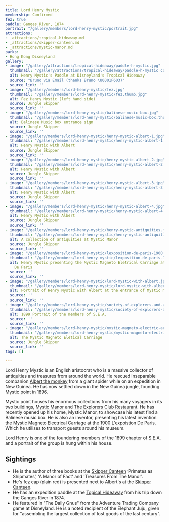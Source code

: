 ```yaml
---
title: Lord Henry Mystic
membership: Confirmed
fez: true
paddle: Ganges River, 1874
portrait: "/gallery/members/lord-henry-mystic/portrait.jpg"
attractions:
- _attractions/tropical-hideaway.md
- _attractions/skipper-canteen.md
- _attractions/mystic-manor.md
parks:
- Hong Kong Disneyland
gallery:
- image: "/gallery/attractions/tropical-hideaway/paddle-h-mystic.jpg"
  thumbnail: "/gallery/attractions/tropical-hideaway/paddle-h-mystic copy.thumb.jpg"
  alt: Henry Mystic's Paddle at Disneyland's Tropical Hideaway
  source: "Bruno via Email (thanks Bruno \U0001F603)"
  source_link: ''
- image: "/gallery/members/lord-henry-mystic/fez.jpg"
  thumbnail: "/gallery/members/lord-henry-mystic/fez.thumb.jpg"
  alt: Fez Henry Mystic (left hand side)
  source: Jungle Skipper
  source_link: ''
- image: "/gallery/members/lord-henry-mystic/balinese-music-box.jpg"
  thumbnail: "/gallery/members/lord-henry-mystic/balinese-music-box.thumb.jpg"
  alt: Balinese Music box entrance sign
  source: Jungle Skipper
  source_link: ''
- image: "/gallery/members/lord-henry-mystic/henry-mystic-albert-1.jpg"
  thumbnail: "/gallery/members/lord-henry-mystic/henry-mystic-albert-1.thumb.jpg"
  alt: Henry Mystic with Albert
  source: Jungle Skipper
  source_link: ''
- image: "/gallery/members/lord-henry-mystic/henry-mystic-albert-2.jpg"
  thumbnail: "/gallery/members/lord-henry-mystic/henry-mystic-albert-2.thumb.jpg"
  alt: Henry Mystic with Albert
  source: Jungle Skipper
  source_link: ''
- image: "/gallery/members/lord-henry-mystic/henry-mystic-albert-3.jpg"
  thumbnail: "/gallery/members/lord-henry-mystic/henry-mystic-albert-3.thumb.jpg"
  alt: Henry Mystic with Albert
  source: Jungle Skipper
  source_link: ''
- image: "/gallery/members/lord-henry-mystic/henry-mystic-albert-4.jpg"
  thumbnail: "/gallery/members/lord-henry-mystic/henry-mystic-albert-4.thumb.jpg"
  alt: Henry Mystic with Albert
  source: Jungle Skipper
  source_link: ''
- image: "/gallery/members/lord-henry-mystic/henry-mystic-antiquities.jpg"
  thumbnail: "/gallery/members/lord-henry-mystic/henry-mystic-antiquities.thumb.jpg"
  alt: A collection of antiquities at Mystic Manor
  source: Jungle Skipper
  source_link: ''
- image: "/gallery/members/lord-henry-mystic/lexposition-de-paris-1900.jpg"
  thumbnail: "/gallery/members/lord-henry-mystic/lexposition-de-paris-1900.thumb.jpg"
  alt: Henry Mystic presenting the Mystic Magneto Eletrical Carriage at the 1900 L'expoistion
    De Paris
  source: ''
  source_link: ''
- image: "/gallery/members/lord-henry-mystic/lord-mystic-with-albert.jpg"
  thumbnail: "/gallery/members/lord-henry-mystic/lord-mystic-with-albert.thumb.jpg"
  alt: Portrait of Henry Mystic with Albert at the entrance of Mystic Manor
  source: ''
  source_link: ''
- image: "/gallery/members/lord-henry-mystic/society-of-explorers-and-adventurers-1899.jpg"
  thumbnail: "/gallery/members/lord-henry-mystic/society-of-explorers-and-adventurers-1899.thumb.jpg"
  alt: 1899 Portrait of the members of S.E.A.
  source: ''
  source_link: ''
- image: "/gallery/members/lord-henry-mystic/mystic-magneto-electric-arriage.jpg"
  thumbnail: "/gallery/members/lord-henry-mystic/mystic-magneto-electric-arriage.thumb.jpg"
  alt: The Mystic Magneto Eletical Carriage
  source: Jungle Skipper
  source_link: ''
tags: []

---
```

Lord Henry Mystic is an English aristocrat who is a massive collector of antiquities and treasures from around the world. He rescued inseparable companion [Albert the monkey](/sea/members/albert-the-monkey) from a giant spider while on an expedition in New Guinea. He has now settled down in the New Guinea jungle, founding Mystic point in 1896.

Mystic point houses his enormous collections from his many voyagers in its two buildings, [Mystic Manor](/sea/attractions/mystic-manor) and [The Explorers Club Restaurant](/sea/attractions/the-explorers-club-resturant). He has recently opened up his home, Mystic Manor, to showcase his latest find a Balinese music box. He is also an inventor, presenting his latest invention the Mystic Magneto Electrical Carriage at the 1900 L'expoistion De Paris. Which he utilises to transport guests around his museum.

Lord Henry is one of the foundering members of the 1899 chapter of S.E.A. and a portrait of the group is hung within his house.

## Sightings

* He is the author of three books at the [Skipper Canteen](/sea/attractions/skipper-canteen) ‘Primates as Shipmates’, 'A Manor of Fact' and 'Treasures From The Manor'.
* He's fez cap (plain red) is presented next to Albert's at the [Skipper Canteen](/sea/attractions/skipper-canteen).
* He has an expedition paddle at the [Topical Hideaway](/sea/attractions/tropical-hideaway) from his trip down the Ganges River in 1874.
* He featured in "The Daily Gnus" from the Adventure Trading Company game at Disneyland. He is a noted recipient of the Elephant Juju, given for "assembling the largest collection of lost goods of the last century".